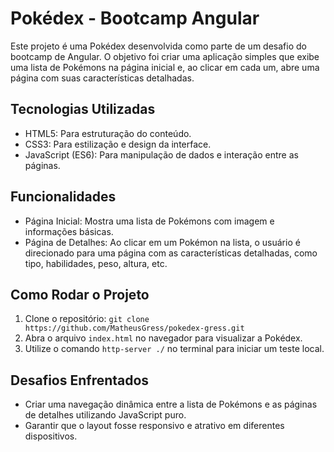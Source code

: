 # Pokédex - Bootcamp Angular

Este projeto é uma Pokédex desenvolvida como parte de um desafio do bootcamp de Angular. O objetivo foi criar uma aplicação simples que exibe uma lista de Pokémons na página inicial e, ao clicar em cada um, abre uma página com suas características detalhadas.

## Tecnologias Utilizadas
- HTML5: Para estruturação do conteúdo.
- CSS3: Para estilização e design da interface.
- JavaScript (ES6): Para manipulação de dados e interação entre as páginas.

## Funcionalidades
- Página Inicial: Mostra uma lista de Pokémons com imagem e informações básicas.
- Página de Detalhes: Ao clicar em um Pokémon na lista, o usuário é direcionado para uma página com as características detalhadas, como tipo, habilidades, peso, altura, etc.

## Como Rodar o Projeto
1. Clone o repositório: `git clone https://github.com/MatheusGress/pokedex-gress.git`
2. Abra o arquivo `index.html` no navegador para visualizar a Pokédex.
3. Utilize o comando `http-server ./` no terminal para iniciar um teste local.

## Desafios Enfrentados
- Criar uma navegação dinâmica entre a lista de Pokémons e as páginas de detalhes utilizando JavaScript puro.
- Garantir que o layout fosse responsivo e atrativo em diferentes dispositivos.
